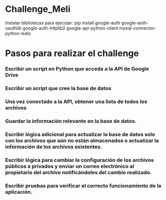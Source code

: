 # Challenge_Meli

Instalar bibliotecas para ejecutar:
pip install google-auth google-auth-oauthlib google-auth-httplib2 google-api-python-client mysql-connector-python redis


# Pasos para realizar el challenge

### Escribir un script en Python que acceda a la API de Google Drive 

### Escribir un script que cree la base de datos
### Una vez conectado a la API, obtener una lista de todos los archivos 

### Guardar la información relevante en la base de datos.

### Escribir lógica adicional para actualizar la base de datos solo con los archivos que aún no están almacenados o actualizar la información de los archivos existentes.

### Escribir lógica para cambiar la configuración de los archivos públicos a privados y enviar un correo electrónico al propietario del archivo notificándoles del cambio realizado.

### Escribir pruebas para verificar el correcto funcionamiento de la aplicación.

